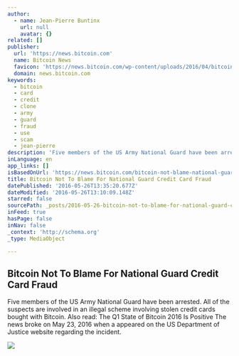 ```yaml
---
author:
  - name: Jean-Pierre Buntinx
    url: null
    avatar: {}
related: []
publisher:
  url: 'https://news.bitcoin.com'
  name: Bitcoin News
  favicon: 'https://news.bitcoin.com/wp-content/uploads/2016/04/bitcoin_fav.png'
  domain: news.bitcoin.com
keywords:
  - bitcoin
  - card
  - credit
  - clone
  - army
  - guard
  - fraud
  - use
  - scam
  - jean-pierre
description: 'Five members of the US Army National Guard have been arrested. All of the suspects are involved in an illegal scheme involving stolen credit cards bought with Bitcoin. Also read: The Q1 State of Bitcoin 2016 Is Positive The news broke on May 23, 2016 when a appeared on the US Department of Justice website regarding the incident.'
inLanguage: en
app_links: []
isBasedOnUrl: 'https://news.bitcoin.com/bitcoin-not-blame-national-guard/'
title: Bitcoin Not To Blame For National Guard Credit Card Fraud
datePublished: '2016-05-26T13:35:20.677Z'
dateModified: '2016-05-26T13:10:09.148Z'
starred: false
sourcePath: _posts/2016-05-26-bitcoin-not-to-blame-for-national-guard-credit-card-fraud.md
inFeed: true
hasPage: false
inNav: false
_context: 'http://schema.org'
_type: MediaObject

---
```

<article style=""><h1>Bitcoin Not To Blame For National Guard Credit Card Fraud</h1><p>Five members of the US Army National Guard have been arrested. All of the suspects are involved in an illegal scheme involving stolen credit cards bought with Bitcoin. Also read: The Q1 State of Bitcoin 2016 Is Positive The news broke on May 23, 2016 when a appeared on the US Department of Justice website regarding the incident.</p><img src="https://news.bitcoin.com/wp-content/uploads/2016/05/shutterstock_360575702.jpg" /></article>